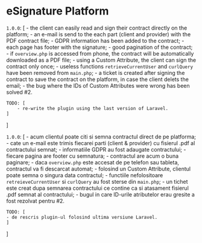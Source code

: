 # eSignature Platform

`1.0.0`: [
    - the client can easily read and sign their contract directly on the platform;
    - an e-mail is send to the each part (client and provider) with the PDF contract file;
    - GDPR information has been added to the contract;
    - each page has footer with the signature;
    - good pagination of the contract;
    - if `overview.php` is accessed from phone, the contract will be automatically downloaded as a PDF file;
    - using a Custom Attribute, the client can sign the contract only once;
    - useless functions `retrieveCurrentUser` and `curlQuery` have been removed from `main.php`;
    - a ticket is created after signing the contract to save the contract on the platform, in case the client delets the email;
    - the bug where the IDs of Custom Attributes were wrong has been solved #2.

    TODO: [
        - re-write the plugin using the last version of Laravel.
    ]
]

`1.0.0`: [
    - acum clientul poate citi si semna contractul direct de pe platforma;
    - cate un e-mail este trimis fiecarei parti (client & provider) cu fisierul .pdf al contractului semnat;
    - informatiile GDPR au fost adaugate contractului;
    - fiecare pagina are footer cu semnatura;
    - contractul are acum o buna paginare;
    - daca `overview.php` este accesat de pe telefon sau tableta, contractul va fi descarcat automat;
    - folosind un Custom Attribute, clientul poate semna o singura data contractul;
    - functiile nefolositoare `retreieveCurrentUser` si `curlQuery` au fost sterse din `main.php`;
    - un tichet este creat dupa semnarea contractului ce contine ca si atasament fisierul .pdf semnat al contractului;
    - bugul in care ID-urile atributelor erau gresite a fost rezolvat pentru #2.

    TODO: [
    - de rescris plugin-ul folosind ultima versiune Laravel.
    ]
]